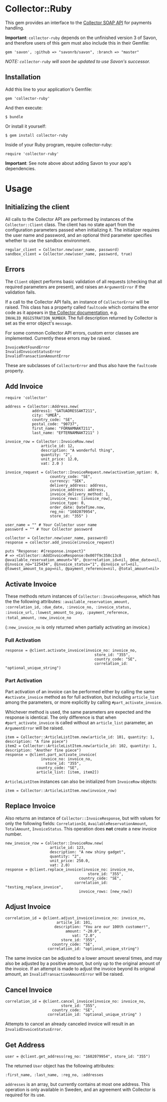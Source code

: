 # Collector::Ruby

This gem provides an interface to the [Collector SOAP API](https://commerce.collector.se/en/Integration/API/) for payments handling.

__Important__: `collector-ruby` depends on the unfinished version 3 of Savon, and therefore users of this gem must also include this in their Gemfile:

    gem 'savon', :github => "savonrb/savon", :branch => "master"

*NOTE: `collector-ruby` will soon be updated to use Savon's successor.*

## Installation

Add this line to your application's Gemfile:

    gem 'collector-ruby'

And then execute:

    $ bundle

Or install it yourself:

	$ gem install collector-ruby
	

Inside of your Ruby program, require collector-ruby:

	require 'collector-ruby'

__Important__: See note above about adding Savon to your app's dependencies.

# Usage
## Initializing the client
All calls to the Collector API are performed by instances of the `Collector::Client` class. The client has no state apart from the configuration parameters passed when initializing it. The initializer requires the user name and password, and an optional third parameter specifies whether to use the sandbox environment.

	regular_client = Collector.new(user_name, password)
	sandbox_client = Collector.new(user_name, password, true)

## Errors
The `Client` object performs basic validation of all requests (checking that all required parameters are present), and raises an `ArgumentError` if the validation fails.

If a call to the Collector API fails, an instance of `CollectorError` will be raised. This class has a property called `faultcode` which contains the error code as it appears in [the Collector documentation](https://commerce.collector.se/en/Integration/API/General/Error-codes/), e.g. `INVALID_REGISTRATION_NUMBER`. The full description returned by Collector is set as the error object's `message`.

For some common Collector API errors, custom error classes are implemented. Currently these errors may be raised.

    InvoiceNotFoundError
	InvalidInvoiceStatusError
	InvalidTransactionAmountError

These are subclasses of `CollectorError` and thus also have the `faultcode` property.

## Add Invoice

	require 'collector'

	address = Collector::Address.new(
	            address1: "GATUADRESSAKT211",
	            city: "UMEÅ",
	            country_code: "SE",
	            postal_code: "90737",
	            first_name: "FÖRNAMNAKT211",
	            last_name: "EFTERNAMNAKT211" )

	invoice_row = Collector::InvoiceRow.new(
	                article_id: 12,
	                description: "A wonderful thing",
	                quantity: "2",
	                unit_price: 12.0,
	                vat: 2.0 )

	invoice_request = Collector::InvoiceRequest.new(activation_option: 0,
	                    country_code: "SE",
	                    currency: "SEK",
	                    delivery_address: address,
	                    invoice_address: address,
	                    invoice_delivery_method: 1,
	                    invoice_rows: [invoice_row],
	                    invoice_type: 0,
	                    order_date: DateTime.now,
	                    reg_no: "1602079954",
	                    store_id: "355" )

	user_name = "" # Your Collector user name
	password = "" # Your Collector password

	collector = Collector.new(user_name, password)
	response = collector.add_invoice(invoice_request)

	puts "Response: #{response.inspect}"
	# => <Collector::AddInvoiceResponse:0x007f9c358c13c8 @available_reservation_amount="0", @correlation_id=nil, @due_date=nil, @invoice_no="125434", @invoice_status="1", @invoice_url=nil, @lowest_amount_to_pay=nil, @payment_reference=nil, @total_amount=nil>

## Activate Invoice
These methods return instances of `Collector::InvoiceResponse`, which has the the following attributes:
`:available_reservation_amount, :correlation_id,`
`:due_date, :invoice_no, :invoice_status, :invoice_url,`
`:lowest_amount_to_pay, :payment_reference, :total_amount,`
`:new_invoice_no`

(`:new_invoice_no` is only returned when partially activating an invoice.)


### Full Activation
    response = @client.activate_invoice(invoice_no: invoice_no,
                                            store_id: "355",
                                            country_code: "SE",
                                            correlation_id: "optional_unique_string")



### Part Activation
Part activation of an invoice can be performed either by calling the same `#activate_invoice` method as for full activation, but including `article_list` among the parameters, or more explicitly by calling `#part_activate_invoice`.

Whichever method is used, the same parameters are expected and the response is identical. The only difference is that when `#part_activate_invoice` is called without an `article_list` parameter, an `ArgumentError` will be raised.

    item = Collector::ArticleListItem.new(article_id: 101, quantity: 1, description: "A fine piece")
    item2 = Collector::ArticleListItem.new(article_id: 102, quantity: 1, description: "Another fine piece")
    response = @client.part_activate_invoice(
                    invoice_no: invoice_no,
                      store_id: "355",
                  country_code: "SE",
                  article_list: [item, item2])

`ArticleListItem` instances can also be initialized from `InvoiceRow` objects:

    item = Collector::ArticleListItem.new(invoice_row)

## Replace Invoice

Also returns an instance of `Collector::InvoiceResponse`, but with values for only the following fields: `CorrelationId`, `AvailableReservationAmount`, `TotalAmount`, `InvoiceStatus`. This operation does **not** create a new invoice number.

	new_invoice_row = Collector::InvoiceRow.new(
		                article_id: 123,
		                description: "A new shiny gadget",
		                quantity: "2",
		                unit_price: 250.0,
		                vat: 2.0)
	response = @client.replace_invoice(invoice_no: invoice_no,
	                                     store_id: "355",
	                                 country_code: "SE",
	                               correlation_id: "testing_replace_invoice",
	                                 invoice_rows: [new_row])

## Adjust Invoice

    correlation_id = @client.adjust_invoice(invoice_no: invoice_no,
                           article_id: 101,
                          description: "You are our 100th customer!",
                               amount: "-20.0",
                                  vat: "2.0",
                             store_id: "355",
                         country_code: "SE",
                       correlation_id: "optional_unique_string")
The same invoice can be adjusted to a lower amount several times, and may also be adjusted by a positive amount, but only up to the original amount of the invoice. If an attempt is made to adjust the invoice beyond its original amount, an `InvalidTransactionAmountError` will be raised.

## Cancel Invoice
    correlation_id = @client.cancel_invoice(invoice_no: invoice_no,
                             store_id: "355",
                         country_code: "SE",
                       correlation_id: "optional_unique_string" )

Attempts to cancel an already canceled invoice will result in an `InvalidInvoiceStatusError`.

## Get Address
    user = @client.get_address(reg_no: "1602079954", store_id: "355")

The returned `User` object has the following attributes:

    :first_name, :last_name, :reg_no, :addresses

`addresses` is an array, but currently contains at most one address. This operation is only available in Sweden, and an agreement with Collector is required for its use.